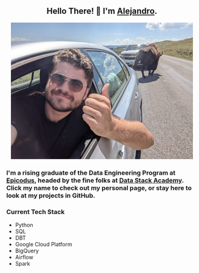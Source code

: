 <h2 align="center">Hello There! 👋 I'm <a href="https://alexsocarras.com">Alejandro</a>. </h2>


<p align="center">
  <img src="img/buffaloselfie.jpg" />
</p>

### I'm a rising graduate of the Data Engineering Program at [Epicodus](https://www.epicodus.com/), headed by the fine folks at [Data Stack Academy](https://www.datastack.academy/). Click my name to check out my personal page, or stay here to look at my projects in GitHub. 


### **Current Tech Stack**
* Python 
* SQL
* DBT
* Google Cloud Platform
* BigQuery
* Airflow
* Spark




<!--
**apsocarras/apsocarras** is a ✨ _special_ ✨ repository because its `README.md` (this file) appears on your GitHub profile.

Here are some ideas to get you started:

- 🔭 I’m currently working on ...
- 🌱 I’m currently learning ...
- 👯 I’m looking to collaborate on ...
- 🤔 I’m looking for help with ...
- 💬 Ask me about ...
- 📫 How to reach me: ...
- 😄 Pronouns: ...
- ⚡ Fun fact: ...
-->
